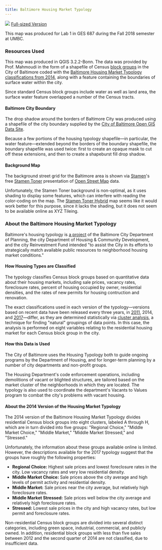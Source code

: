 ```yaml
---
title: Baltimore Housing Market Typology
---
```


![](Baltimore-MVA.png)
[Full-sized Version](Baltimore-MVA.png)

This map was produced for Lab 1 in GES 687 during the Fall 2018 semester at UMBC.

### Resources Used

This map was produced in QGIS 3.2.2-Bonn.  The data was provided by Prof. Mahmoudi in the form of a shapefile of Census [block groups](https://en.wikipedia.org/wiki/Census_block_group) in the City of Baltimore coded with the [Baltimore Housing Market Typology classifications from 2014](https://data.baltimorecity.gov/Neighborhoods/2014-Housing-Market-Typology/bd6x-nxgg/data_), along with a feature containing the boundaries of surface water within the city.

Since standard Census block groups include water as well as land area, the surface water feature overlapped a number of the Census tracts.


#### Baltimore City Boundary

The drop shadow around the borders of Baltimore City was produced using a shapefile of the city boundary supplied by the [City of Baltimore Open GIS Data Site](http://gis-baltimore.opendata.arcgis.com/datasets/baltimore-city-polygon).

Because a few portions of the housing typology shapefile—in particular, the water feature—extended beyond the borders of the boundary shapefile, the boundary shapefile was used twice: first to create an opaque mask to cut off these extensions, and then to create a shapeburst fill drop shadow.


#### Background Map

The background street grid for the Baltimore area is shown via [Stamen](https://stamen.com/about/)'s free [Stamen Toner](http://maps.stamen.com/toner/#12/37.7706/-122.3782) presentation of [Open Street Map](https://www.openstreetmap.org/#map=4/38.01/-95.84) data.

Unfortunately, the Stamen Toner background is non-optimal, as it uses shading to display some features, which can interfere with reading the color-coding on the map.  The [Stamen Toner Hybrid]() map seems like it would work better for this purpose, since it lacks the shading, but it does not seem to be available online as XYZ Tileing.


### About the Baltimore Housing Market Typology

Baltimore's housing typology is [a project](https://planning.baltimorecity.gov/maps-data/housing-market-typology) of the Baltimore City Department of Planning, the city Department of Housing & Community Development, and the city Reinvestment Fund intended "to assist the City in its efforts to strategically match available public resources to neighborhood housing market conditions."


#### How Housing Types are Classified

The typology classifies Census block groups based on quantitative data about their housing markets, including sale prices, vacancy rates, foreclosure rates, percent of housing occupied by owner, residential densities, and the rates of new permits for housing contruction and renovation.

The exact classifications used in each version of the typology—versions based on recent data have been released every three years, in [2011](http://www.cphabaltimore.org/2012/02/2011-housing-typology-report/), 2014, and [2017](https://planning.baltimorecity.gov/maps-data/housing-market-typology)—differ, as they are determined statistically via [cluster analysis](https://en.wikipedia.org/wiki/Cluster_analysis), a technique for finding "natural" groupings of data points.  In this case, the analysis is performed on eight variables relating to the residential housing market for each Census block group in the city.


#### How this Data is Used

The City of Baltimore uses the Housing Typology both to guide ongoing programs by the Department of Housing, and for longer-term planning by a number of city departments and non-profit groups.

The Housing Department's code enforcement operations, including demolitions of vacant or blighted structures, are tailored based on the market cluster of the neighborhoods in which they are located.  The typology is also used to coordinate the department's Vacants to Values program to combat the city's problems with vacant housing.


#### About the 2014 Version of the Housing Market Typology

The 2014 version of the Baltimore Housing Market Typology divides residential Census block groups into eight clusters, labeled A through H, which are in turn divided into five groups: "Regional Choice," "Middle Market Choice," "Middle Market," "Middle Market Stressed," and "Stressed."

Unfortunately, the information about these groups available online is limited.  However, the descriptions available for the 2017 typology suggest that the groups have roughly the following properties:

+ **Regional Choice:** Highest sale prices and lowest foreclosure rates in the city.  Low vacancy rates and very low residential density.
+ **Middle Market Choice:** Sale prices above the city average and high levels of permit activity and residential density.
+ **Middle Market:** Sale prices near the city average, but relatively high foreclosure rates.
+ **Middle Market Stressed:** Sale prices well below the city average and relatively high foreclosure rates.
+ **Stressed:** Lowest sale prices in the city and high vacancy rates, but low permit and foreclosure rates.

Non-residential Census block groups are divided into several distinct categories, including green space, industrial, commercial, and publicly owned.  In addition, residential block groups with less than five sales between 2012 and the second quarter of 2014 are not classified, due to insufficient data.

